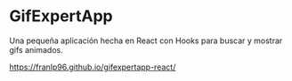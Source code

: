 # GifExpertApp

Una pequeña aplicación hecha en React con Hooks para buscar y mostrar gifs animados.

https://franlp96.github.io/gifexpertapp-react/